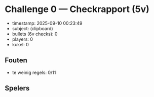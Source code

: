 ﻿# Challenge 0 — Checkrapport (5v)
- timestamp: 2025-09-10 00:23:49
- subject: (clipboard)
- bullets (6v checks): 0
- players: 0
- kukel: 0

## Fouten
* te weinig regels: 0/11

## Spelers

